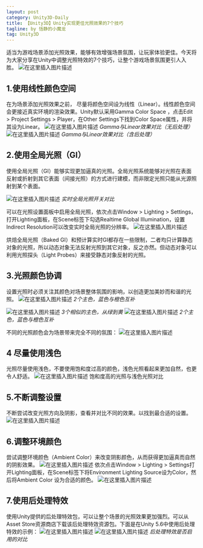 ```yaml
---
layout: post
category: Unity3D-Daily
title: 【Unity3D】Unity实现更佳光照效果的7个技巧
tagline: by 恬静的小魔龙
tag: Unity3D
---
```


适当为游戏场景添加光照效果，能够有效增强场景氛围，让玩家体验更佳。今天将为大家分享在Unity中调整光照特效的7个技巧，让整个游戏场景氛围更引人入胜。
![在这里插入图片描述](https://img-blog.csdnimg.cn/20190628141040620.jpg?x-oss-process=image/watermark,type_ZmFuZ3poZW5naGVpdGk,shadow_10,text_aHR0cHM6Ly9ibG9nLmNzZG4ubmV0L3E3NjQ0MjQ1Njc=,size_16,color_FFFFFF,t_70)
## 1.使用线性颜色空间
在为场景添加光照效果之前， 尽量将颜色空间设为线性（Linear）。线性颜色空间会更接近真实环境的渲染效果。Unity默认采用Gamma Color Space ，点击Edit > Project Settings > Player，在Other Settings下找到Color Space属性，并将其设为Linear。
![在这里插入图片描述](https://img-blog.csdnimg.cn/20190628141058406.png?x-oss-process=image/watermark,type_ZmFuZ3poZW5naGVpdGk,shadow_10,text_aHR0cHM6Ly9ibG9nLmNzZG4ubmV0L3E3NjQ0MjQ1Njc=,size_16,color_FFFFFF,t_70)
*Gamma与Linear效果对比（无后处理）*
![在这里插入图片描述](https://img-blog.csdnimg.cn/20190628141118298.png?x-oss-process=image/watermark,type_ZmFuZ3poZW5naGVpdGk,shadow_10,text_aHR0cHM6Ly9ibG9nLmNzZG4ubmV0L3E3NjQ0MjQ1Njc=,size_16,color_FFFFFF,t_70)
*Gamma与Linear效果对比（含后处理）*

## 2.使用全局光照（GI）
使用全局光照（GI）能够实现更加逼真的光照。全局光照系统能够对光照在表面反射或折射到其它表面（间接光照）的方式进行建模，而非限定光照只能从光源照射到某个表面。 

![在这里插入图片描述](https://img-blog.csdnimg.cn/20190628141148856.png?x-oss-process=image/watermark,type_ZmFuZ3poZW5naGVpdGk,shadow_10,text_aHR0cHM6Ly9ibG9nLmNzZG4ubmV0L3E3NjQ0MjQ1Njc=,size_16,color_FFFFFF,t_70)
*实时全局光照开关对比*

可以在光照设置面板中启用全局光照，依次点击Window > Lighting > Settings，打开Lighting面板，在Scene标签下勾选Realtime Global Illumination，设置Indirect Resolution可以改变实时全局光照的分辨率。
![在这里插入图片描述](https://img-blog.csdnimg.cn/20190628141216101.png?x-oss-process=image/watermark,type_ZmFuZ3poZW5naGVpdGk,shadow_10,text_aHR0cHM6Ly9ibG9nLmNzZG4ubmV0L3E3NjQ0MjQ1Njc=,size_16,color_FFFFFF,t_70)


烘焙全局光照（Baked GI）和预计算实时GI都存在一些限制，二者均只计算静态对象的光照，所以动态对象无法反射光照到其它对象，反之亦然。但动态对象可以利用光照探头（Light Probes）来接受静态对象反射的光照。
 
## 3.光照颜色协调
设置光照时必须关注其颜色对场景整体氛围的影响，以创造更加美妙而和谐的光照。
![在这里插入图片描述](https://img-blog.csdnimg.cn/20190628141239690.png?x-oss-process=image/watermark,type_ZmFuZ3poZW5naGVpdGk,shadow_10,text_aHR0cHM6Ly9ibG9nLmNzZG4ubmV0L3E3NjQ0MjQ1Njc=,size_16,color_FFFFFF,t_70)
 *2个主色，蓝色与橙色互补*
 
![在这里插入图片描述](https://img-blog.csdnimg.cn/20190628141257811.png?x-oss-process=image/watermark,type_ZmFuZ3poZW5naGVpdGk,shadow_10,text_aHR0cHM6Ly9ibG9nLmNzZG4ubmV0L3E3NjQ0MjQ1Njc=,size_16,color_FFFFFF,t_70)
*3个相似的主色，从绿到黄*
 ![在这里插入图片描述](https://img-blog.csdnimg.cn/201906281413184.png?x-oss-process=image/watermark,type_ZmFuZ3poZW5naGVpdGk,shadow_10,text_aHR0cHM6Ly9ibG9nLmNzZG4ubmV0L3E3NjQ0MjQ1Njc=,size_16,color_FFFFFF,t_70)
 *2个主色，蓝色与橙色互补*
 
 不同的光照颜色会为场景带来完全不同的氛围：
 ![在这里插入图片描述](https://img-blog.csdnimg.cn/20190628141341688.png?x-oss-process=image/watermark,type_ZmFuZ3poZW5naGVpdGk,shadow_10,text_aHR0cHM6Ly9ibG9nLmNzZG4ubmV0L3E3NjQ0MjQ1Njc=,size_16,color_FFFFFF,t_70)
## 4 尽量使用浅色
光照尽量使用浅色，不要使用饱和度过高的颜色，浅色光照看起来更加自然，也更令人舒适。
![在这里插入图片描述](https://img-blog.csdnimg.cn/20190628141426357.png?x-oss-process=image/watermark,type_ZmFuZ3poZW5naGVpdGk,shadow_10,text_aHR0cHM6Ly9ibG9nLmNzZG4ubmV0L3E3NjQ0MjQ1Njc=,size_16,color_FFFFFF,t_70)
饱和度高的光照与浅色光照对比


## 5.不断调整设置
不断尝试改变光照方向及阴影，查看并对比不同的效果。以找到最合适的设置。
![在这里插入图片描述](https://img-blog.csdnimg.cn/20190628141448564.png?x-oss-process=image/watermark,type_ZmFuZ3poZW5naGVpdGk,shadow_10,text_aHR0cHM6Ly9ibG9nLmNzZG4ubmV0L3E3NjQ0MjQ1Njc=,size_16,color_FFFFFF,t_70)


## 6.调整环境颜色
尝试调整环境颜色（Ambient Color）来改变阴影颜色，从而获得更加逼真而自然的阴影效果。
 ![在这里插入图片描述](https://img-blog.csdnimg.cn/20190628141506630.png?x-oss-process=image/watermark,type_ZmFuZ3poZW5naGVpdGk,shadow_10,text_aHR0cHM6Ly9ibG9nLmNzZG4ubmV0L3E3NjQ0MjQ1Njc=,size_16,color_FFFFFF,t_70)
 依次点击Window > Lighting > Settings打开Lighting面板，在Scene标签下将Environment Lighting Source设为Color，然后将Ambient Color 设为合适的颜色。
 ![在这里插入图片描述](https://img-blog.csdnimg.cn/20190628141519475.png?x-oss-process=image/watermark,type_ZmFuZ3poZW5naGVpdGk,shadow_10,text_aHR0cHM6Ly9ibG9nLmNzZG4ubmV0L3E3NjQ0MjQ1Njc=,size_16,color_FFFFFF,t_70)

## 7.使用后处理特效
使用Unity提供的后处理特效包，可以让整个场景的光照效果更加强烈。可以从Asset Store资源商店下载该后处理特效资源包。下面是在Unity 5.6中使用后处理特效的示例：
![在这里插入图片描述](https://img-blog.csdnimg.cn/20190628141536559.png?x-oss-process=image/watermark,type_ZmFuZ3poZW5naGVpdGk,shadow_10,text_aHR0cHM6Ly9ibG9nLmNzZG4ubmV0L3E3NjQ0MjQ1Njc=,size_16,color_FFFFFF,t_70)
![在这里插入图片描述](https://img-blog.csdnimg.cn/20190628141542614.png?x-oss-process=image/watermark,type_ZmFuZ3poZW5naGVpdGk,shadow_10,text_aHR0cHM6Ly9ibG9nLmNzZG4ubmV0L3E3NjQ0MjQ1Njc=,size_16,color_FFFFFF,t_70)
*后处理特效是否启用的对比*
